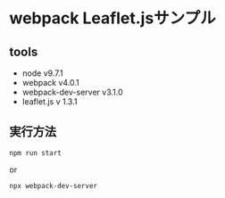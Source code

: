 # webpack Leaflet.jsサンプル

## tools

- node v9.7.1
- webpack v4.0.1
- webpack-dev-server v3.1.0
- leaflet.js v 1.3.1

## 実行方法
```
npm run start
```

or 

```
npx webpack-dev-server
```